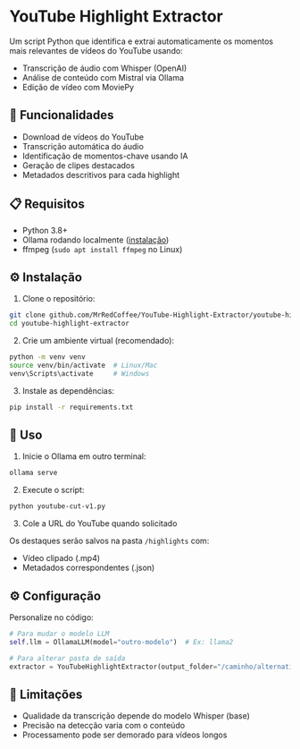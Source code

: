 # YouTube Highlight Extractor

Um script Python que identifica e extrai automaticamente os momentos mais relevantes de vídeos do YouTube usando:
- Transcrição de áudio com Whisper (OpenAI)
- Análise de conteúdo com Mistral via Ollama
- Edição de vídeo com MoviePy

## 🌟 Funcionalidades
- Download de vídeos do YouTube
- Transcrição automática do áudio
- Identificação de momentos-chave usando IA
- Geração de clipes destacados
- Metadados descritivos para cada highlight

## 📋 Requisitos
- Python 3.8+
- Ollama rodando localmente ([instalação](https://ollama.ai/))
- ffmpeg (`sudo apt install ffmpeg` no Linux)

## ⚙️ Instalação
1. Clone o repositório:
```bash
git clone github.com/MrRedCoffee/YouTube-Highlight-Extractor/youtube-highlight-extractor.git
cd youtube-highlight-extractor
```

2. Crie um ambiente virtual (recomendado):
```bash
python -m venv venv
source venv/bin/activate  # Linux/Mac
venv\Scripts\activate     # Windows
```

3. Instale as dependências:
```bash
pip install -r requirements.txt
```

## 🚀 Uso
1. Inicie o Ollama em outro terminal:
```bash
ollama serve
```

2. Execute o script:
```bash
python youtube-cut-v1.py
```

3. Cole a URL do YouTube quando solicitado

Os destaques serão salvos na pasta `/highlights` com:
- Vídeo clipado (.mp4)
- Metadados correspondentes (.json)

## ⚙️ Configuração
Personalize no código:
```python
# Para mudar o modelo LLM
self.llm = OllamaLLM(model="outro-modelo")  # Ex: llama2

# Para alterar pasta de saída
extractor = YouTubeHighlightExtractor(output_folder="/caminho/alternativo")
```

## 📌 Limitações
- Qualidade da transcrição depende do modelo Whisper (base)
- Precisão na detecção varia com o conteúdo
- Processamento pode ser demorado para vídeos longos

